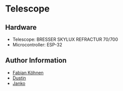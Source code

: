 # Telescope
## Hardware
- Telescope: BRESSER SKYLUX REFRACTUR 70/700
- Microcontroller: ESP-32

## Author Information
- [Fabian Köhnen](https://github.com/FabianKoehnen)
- [Dustin](https://github.com/NyauIf)
- [Janko](https://github.com/Kazzy-chan)
